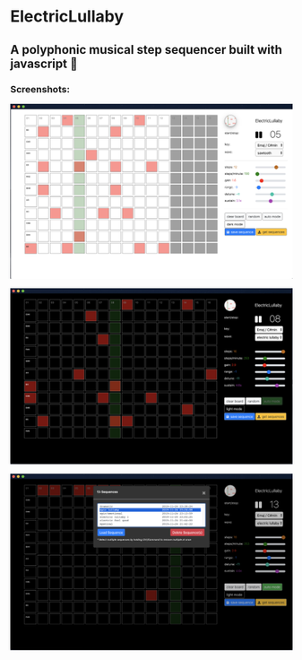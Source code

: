 # ElectricLullaby

## A polyphonic musical step sequencer built with javascript :musical_keyboard:

### Screenshots:
![screenshot](img/screenshot1.png)

![screenshot](img/screenshot2.png)

![screenshot](img/screenshot3.png)
